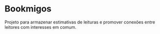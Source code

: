# Bookmigos
Projeto para armazenar estimativas de leituras e promover conexões entre leitores com interesses em comum.
